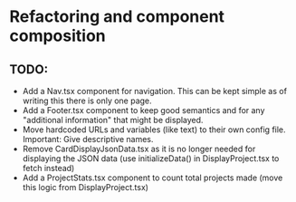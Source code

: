 # Refactoring and component composition

## TODO:
- Add a Nav.tsx component for navigation. This can be kept simple as of writing this there is only one page.
- Add a Footer.tsx component to keep good semantics and for any "additional information" that might be displayed.
- Move hardcoded URLs and variables (like text) to their own config file. Important: Give descriptive names.
- Remove CardDisplayJsonData.tsx as it is no longer needed for displaying the JSON data (use initializeData() in DisplayProject.tsx to fetch instead)
- Add a ProjectStats.tsx component to count total projects made (move this logic from DisplayProject.tsx)
